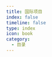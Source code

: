 ```yaml
---
title: 国际项目
index: false
timeline: false
type: index
icon: book
category: 
  - 目录
---
```


<Catalog />
